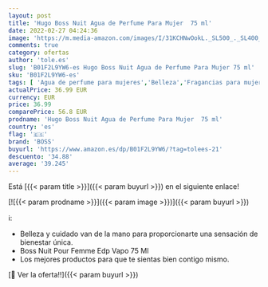 ```yaml
---
layout: post
title: 'Hugo Boss Nuit Agua de Perfume Para Mujer  75 ml'
date: 2022-02-27 04:24:36
image: 'https://m.media-amazon.com/images/I/31KCHNwOokL._SL500_._SL400_.jpg'
comments: true
category: ofertas
author: 'tole.es'
slug: 'B01F2L9YW6-es Hugo Boss Nuit Agua de Perfume Para Mujer 75 ml'
sku: 'B01F2L9YW6-es'
tags: [ 'Agua de perfume para mujeres','Belleza','Fragancias para mujeres','Perfumes y fragancias','agua','boss','de','perfume', ]
actualPrice: 36.99 EUR
currency: EUR
price: 36.99
comparePrice: 56.8 EUR
prodname: 'Hugo Boss Nuit Agua de Perfume Para Mujer  75 ml'
country: 'es'
flag: '🇪🇸'
brand: 'BOSS'
buyurl: 'https://www.amazon.es/dp/B01F2L9YW6/?tag=tolees-21'
descuento: '34.88'
average: '39.245'
---
```


Está [{{< param title >}}]({{< param buyurl >}}) en el siguiente enlace!

[![{{< param prodname >}}]({{< param image >}})]({{< param buyurl >}})

ℹ️:

- Belleza y cuidado van de la mano para proporcionarte una sensación de bienestar única.
- Boss Nuit Pour Femme Edp Vapo 75 Ml
- Los mejores productos para que te sientas bien contigo mismo.

[🛒 Ver la oferta!!]({{< param buyurl >}})
